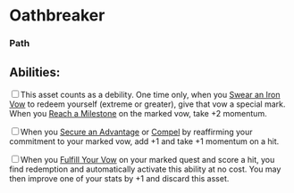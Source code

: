 # Oathbreaker
### Path


## Abilities:
<input type="checkbox" />This asset counts as a debility. One time only, when you [Swear an Iron Vow](ironsworn/moves/quest/swear_an_iron_vow) to redeem yourself (extreme or greater), give that vow a special mark. When you [Reach a Milestone](ironsworn/moves/quest/reach_a_milestone) on the marked vow, take +2 momentum.

<input type="checkbox" />When you [Secure an Advantage](ironsworn/moves/adventure/secure_an_advantage) or [Compel](ironsworn/moves/relationship/compel) by reaffirming your commitment to your marked vow, add +1 and take +1 momentum on a hit.

<input type="checkbox" />When you [Fulfill Your Vow](ironsworn/moves/quest/fulfill_your_vow) on your marked quest and score a hit, you find redemption and automatically activate this ability at no cost. You may then improve one of your stats by +1 and discard this asset.

